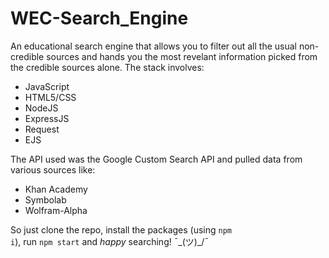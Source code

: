 # WEC-Search_Engine

An educational search engine that allows you to filter out all the usual non-credible sources and hands you the most revelant information picked from the credible sources alone.
The stack involves:
* JavaScript
* HTML5/CSS
* NodeJS
* ExpressJS
* Request
* EJS

The API used was the Google Custom Search API and pulled data from various sources like:
* Khan Academy
* Symbolab
* Wolfram-Alpha

So just clone the repo, install the packages (using <code>npm i</code>), run <code>npm start</code> and <i title="Terms and Conditions apply">happy</i> searching! ¯\_(ツ)_/¯
